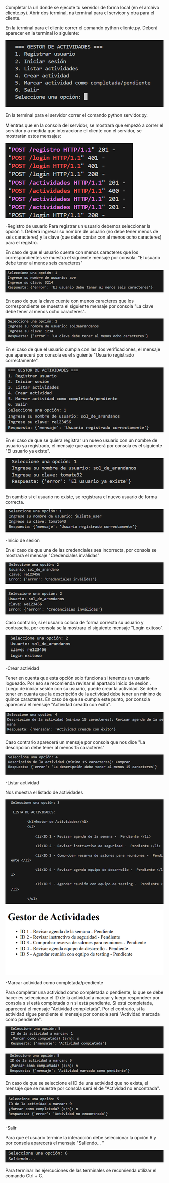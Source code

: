 Completar la url donde se ejecute tu servidor de forma local (en el archivo cliente.py).
Abrir dos terminal, na terminal para el servicor y otra para el cliente.

En la terminal para el cliente correr el comando python cliente.py.
Deberá aparecer en la terminal lo siguiente:

![alt text](images/image.png)

En la terminal para el servidor correr el comando python servidor.py.

Mientras que en la consola del servidor, se mostrará que empezó a correr el servidor y a medida que interaccione el cliente con el servidor, se mostrarán estos mensajes:

![alt text](images/image-17.png)

-Registro de usuario
Para registrar un usuario debemos seleccionar la opción 1.
Deberá ingresar su nombre de usuario (no debe tener menos de seis caracteres) y la clave (que debe contar con al menos ocho caracteres) para el registro. 

En caso de que el usuario cuente con menos caracteres que los correspondientes se muestra el siguiente mensaje por consola: "El usuario debe tener al menos seis caracteres"

![alt text](images/image-2.png)

En caso de que la clave cuente con menos caracteres que los correspondiente se muestra el siguiente mensaje por consola "La clave debe tener al menos ocho caracteres".

![alt text](images/image-1.png)

En el caso de que el usuario cumpla con las dos verificaciones, el mensaje que aparecerá por consola es el siguiente "Usuario registrado correctamente".

![alt text](images/image-3.png)

En el caso de que se quiera registrar un nuevo usuario con un nombre de usuario ya registrado, el mensaje que aparecerá por consola es el siguiente "El usuario ya existe".

![alt text](images/image-4.png)

En cambio si el usuario no existe, se registrara el nuevo usuario de forma correcta.

![alt text](images/image-5.png)

-Inicio de sesión

En el caso de que una de las credenciales sea incorrecta, por consola se mostrará el mensaje "Credenciales inválidas"

![alt text](images/image-6.png)

![alt text](images/image-7.png)

Caso contrario, si el usuario coloca de forma correcta su usuario y contraseña, por consola se la mostrara el siguiente mensaje "Login exitoso".

![alt text](images/image-8.png)

-Crear actividad

Tener en cuenta que esta opción solo funciona si tenemos un usuario logueado. Por eso se recomienda revisar el apartado Inicio de sesión .
Luego de iniciar sesión con su usuario, puede crear la actividad. Se debe tener en cuanta que la descripción de la actividad debe tener un mínimo de quince caracteres. En caso de que se cumpla este punto, por consola aparecerá el mensaje "Actividad creada con éxito".

![alt text](images/image-9.png)

Caso contrario aparecerá un mensaje por consola que nos dice "La descripción debe tener al menos 15 caracteres"

![alt text](images/image-10.png)

-Listar actividad

Nos muestra el listado de actividades

![alt text](images/image-12.png)

![alt text](images/image-13.png)

-Marcar actividad como completada/pendiente

Para completar una actividad como completada o pendiente, lo que se debe hacer es seleccionar el ID de la actividad a marcar y luego respondeer por consola s si está completada o n si está pendiente. Si está completada, aparecerá el mensaje "Actividad completada". Por el contrario, si la actividad sigue pendiente el mensaje por consola será "Actividad marcada como pendiente".

![alt text](images/image-14.png)

![alt text](images/image-16.png)

En caso de que se seleccione el ID de una actividad que no exista, el mensaje que se muestre por consola será el de "Actividad no encontrada".

![alt text](images/image-15.png)

-Salir

Para que el usuario termine la interacción debe seleccionar la opción 6 y por consola aparecerá el mensaje "Saliendo... "

![alt text](images/image-11.png)

Para terminar las ejercuciones de las terminales se recomienda utilizar el comando Ctrl + C.
